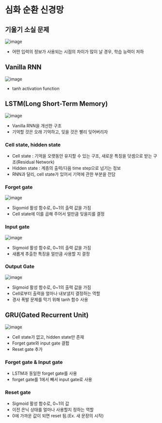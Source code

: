 # 심화 순환 신경망

## 기울기 소실 문제

![image](https://user-images.githubusercontent.com/80622859/222882508-a697fe0f-b721-433c-a8eb-992514568f6b.png)

- 어떤 입력의 정보가 사용되는 시점의 차이가 많이 날 경우, 학습 능력이 저하

## Vanilla RNN

![image](https://user-images.githubusercontent.com/80622859/222882542-d8e6fb81-37ba-4eed-a8c0-681f2f07d13c.png)

- tanh activation function

## LSTM(Long Short-Term Memory)

![image](https://user-images.githubusercontent.com/80622859/222882607-3ad630f9-7acf-4e55-a72f-a7244c9ba331.png)

- Vanilla RNN을 개선한 구조
- 기억할 것은 오래 기억하고, 잊을 것은 빨리 잊어버리자

### Cell state, hidden state

- Cell state : 기억을 오랫동안 유지할 수 있는 구조, 새로운 특징을 덧셈으로 받는 구조(Residual Network)
- Hidden state : 계층의 출력/다음 time step으로 넘기는 정보
- RNN과 달리, cell state가 있어서 기억에 관한 부분을 전담

### Forget gate

![image](https://user-images.githubusercontent.com/80622859/222882929-1b69e47e-0ea4-4e52-8d44-cd7fc51f7b24.png)

- Sigomid 활성 함수로, 0~1의 출력 값을 가짐
- Cell state에 이를 곱해 주어서 얼만큼 잊을지를 결정

### Input gate

![image](https://user-images.githubusercontent.com/80622859/222883246-9d48fef3-9c68-4480-b8ae-b5135dbdbc8c.png)

- Sigmoid 활성 함수로, 0~1의 출력 값을 가짐
- 새롭게 추출한 특징을 얼만큼 사용할 지 결정

### Output Gate

![image](https://user-images.githubusercontent.com/80622859/222883398-3216a33f-ed44-4b5a-a7c8-de5439dcace1.png)

- Sigmoid 활성 함수로, 0~1의 출력 값을 가짐
- Cell로부터 출력을 얼마나 내보낼지 결정하는 역할
- 경사 폭발 문제를 막기 위해 tanh 함수 사용

## GRU(Gated Recurrent Unit)

![image](https://user-images.githubusercontent.com/80622859/222883485-6a1cd7d6-0192-451c-a01d-67a7eadc0609.png)

- Cell state가 없고, hidden state만 존재
- Forget gate와 input gate 결합
- Reset gate 추가

### Forget gate & Input gate

- LSTM과 동일한 forget gate를 사용
- forget gate를 1에서 빼서 input gate로 사용

### Reset gate

- Sigmoid 활성 함수로, 0~1의 값
- 이전 은닉 상태를 얼마나 사용할지 정하는 역할
- 0에 가까운 값이 되면 reset 됨.(Ex. 새 문장의 시작)
